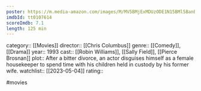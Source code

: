 ```yaml
---
poster: https://m.media-amazon.com/images/M/MV5BMjExMDUzODE1N15BMl5BanBnXkFtZTgwNTU5NTYxMTE@._V1_SX300.jpg
imdbId: tt0107614
scoreImdb: 7.1
length: 125 min
---
```


category:: [[Movies]]
director:: [[Chris Columbus]]
genre:: [[Comedy]], [[Drama]]
year:: 1993
cast:: [[Robin Williams]], [[Sally Field]], [[Pierce Brosnan]]
plot:: After a bitter divorce, an actor disguises himself as a female housekeeper to spend time with his children held in custody by his former wife.
watchlist:: [[2023-05-04]]
rating::

#movies 

